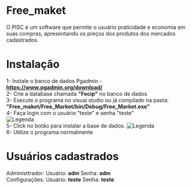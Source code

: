 # Free_maket
O PISC é um software que permite o usuário praticidade e economia em suas compras, apresentando os preços dos produtos dos mercados cadastrados.

# Instalação
1- Instale o banco de dados Pgadmin - **https://www.pgadmin.org/download/**  
2- Crie a database chamada **"Fecip"** no banco de dados   
3- Execute o programa no visual studio ou já compilado na pasta: **"Free_maket/Free_Market/bin/Debug/Free_Market.exe"**    
4- Faça login com o usuário "teste" e senha "teste"   
![Legenda](https://i.imgur.com/V5kvEeL.png)	  
5- Click no botão para instalar a base de dados.
![Legenda](https://i.imgur.com/DPpvdhh.png)	 
6- Utilize o programa normalmente   

# Usuários cadastrados
Administtrador:  Usuário: **adm**        Senha: **adm**  
Configurações:   Usuário: **teste**      Senha: **teste**

